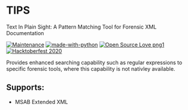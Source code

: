 # TIPS
Text In Plain Sight: A Pattern Matching Tool for Forensic XML Documentation

[![Maintenance](https://img.shields.io/badge/Maintained%3F-yes-green.svg)](https://GitHub.com/Naereen/StrapDown.js/graphs/commit-activity) [![made-with-python](https://img.shields.io/badge/Made%20with-Python-1f425f.svg)](https://www.python.org/) [![Open Source Love png1](https://badges.frapsoft.com/os/v1/open-source.png?v=103)](https://github.com/ellerbrock/open-source-badges/) [![Hacktoberfest 2020](https://img.shields.io/github/hacktoberfest/2020/badges/shields?label=hacktoberfest%202020)](https://github.com/badges/shields/issues?q=is%3Aopen+is%3Aissue+label%3Atips)

Provides enhanced searching capability such as regular expressions to specific forensic tools, where this capability is not nativley available. 

## Supports:
* MSAB Extended XML
